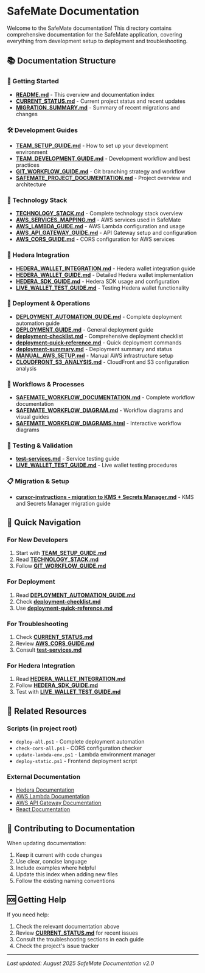 # SafeMate Documentation

Welcome to the SafeMate documentation! This directory contains comprehensive documentation for the SafeMate application, covering everything from development setup to deployment and troubleshooting.

## 📚 Documentation Structure

### 🚀 Getting Started
- **[README.md](README.md)** - This overview and documentation index
- **[CURRENT_STATUS.md](CURRENT_STATUS.md)** - Current project status and recent updates
- **[MIGRATION_SUMMARY.md](MIGRATION_SUMMARY.md)** - Summary of recent migrations and changes

### 🛠️ Development Guides
- **[TEAM_SETUP_GUIDE.md](TEAM_SETUP_GUIDE.md)** - How to set up your development environment
- **[TEAM_DEVELOPMENT_GUIDE.md](TEAM_DEVELOPMENT_GUIDE.md)** - Development workflow and best practices
- **[GIT_WORKFLOW_GUIDE.md](GIT_WORKFLOW_GUIDE.md)** - Git branching strategy and workflow
- **[SAFEMATE_PROJECT_DOCUMENTATION.md](SAFEMATE_PROJECT_DOCUMENTATION.md)** - Project overview and architecture

### 🔧 Technology Stack
- **[TECHNOLOGY_STACK.md](TECHNOLOGY_STACK.md)** - Complete technology stack overview
- **[AWS_SERVICES_MAPPING.md](AWS_SERVICES_MAPPING.md)** - AWS services used in SafeMate
- **[AWS_LAMBDA_GUIDE.md](aws_lambda_guide.md)** - AWS Lambda configuration and usage
- **[AWS_API_GATEWAY_GUIDE.md](aws_api_gateway_guide.md)** - API Gateway setup and configuration
- **[AWS_CORS_GUIDE.md](aws_cors_guide.md)** - CORS configuration for AWS services

### 🔗 Hedera Integration
- **[HEDERA_WALLET_INTEGRATION.md](HEDERA_WALLET_INTEGRATION.md)** - Hedera wallet integration guide
- **[HEDERA_WALLET_GUIDE.md](hedera_wallet_guide.md)** - Detailed Hedera wallet implementation
- **[HEDERA_SDK_GUIDE.md](hedera_sdk_guide.md)** - Hedera SDK usage and configuration
- **[LIVE_WALLET_TEST_GUIDE.md](LIVE_WALLET_TEST_GUIDE.md)** - Testing Hedera wallet functionality

### 🚀 Deployment & Operations
- **[DEPLOYMENT_AUTOMATION_GUIDE.md](DEPLOYMENT_AUTOMATION_GUIDE.md)** - Complete deployment automation guide
- **[DEPLOYMENT_GUIDE.md](DEPLOYMENT_GUIDE.md)** - General deployment guide
- **[deployment-checklist.md](deployment-checklist.md)** - Comprehensive deployment checklist
- **[deployment-quick-reference.md](deployment-quick-reference.md)** - Quick deployment commands
- **[deployment-summary.md](deployment-summary.md)** - Deployment summary and status
- **[MANUAL_AWS_SETUP.md](MANUAL_AWS_SETUP.md)** - Manual AWS infrastructure setup
- **[CLOUDFRONT_S3_ANALYSIS.md](CLOUDFRONT_S3_ANALYSIS.md)** - CloudFront and S3 configuration analysis

### 🔄 Workflows & Processes
- **[SAFEMATE_WORKFLOW_DOCUMENTATION.md](SAFEMATE_WORKFLOW_DOCUMENTATION.md)** - Complete workflow documentation
- **[SAFEMATE_WORKFLOW_DIAGRAM.md](SAFEMATE_WORKFLOW_DIAGRAM.md)** - Workflow diagrams and visual guides
- **[SAFEMATE_WORKFLOW_DIAGRAMS.html](SAFEMATE_WORKFLOW_DIAGRAMS.html)** - Interactive workflow diagrams

### 🧪 Testing & Validation
- **[test-services.md](test-services.md)** - Service testing guide
- **[LIVE_WALLET_TEST_GUIDE.md](LIVE_WALLET_TEST_GUIDE.md)** - Live wallet testing procedures

### 📋 Migration & Setup
- **[cursor-instructions - migration to KMS + Secrets Manager.md](cursor-instructions%20-%20migration%20to%20KMS%20+%20Secrets%20Manager.md)** - KMS and Secrets Manager migration guide

## 🎯 Quick Navigation

### For New Developers
1. Start with **[TEAM_SETUP_GUIDE.md](TEAM_SETUP_GUIDE.md)**
2. Read **[TECHNOLOGY_STACK.md](TECHNOLOGY_STACK.md)**
3. Follow **[GIT_WORKFLOW_GUIDE.md](GIT_WORKFLOW_GUIDE.md)**

### For Deployment
1. Read **[DEPLOYMENT_AUTOMATION_GUIDE.md](DEPLOYMENT_AUTOMATION_GUIDE.md)**
2. Check **[deployment-checklist.md](deployment-checklist.md)**
3. Use **[deployment-quick-reference.md](deployment-quick-reference.md)**

### For Troubleshooting
1. Check **[CURRENT_STATUS.md](CURRENT_STATUS.md)**
2. Review **[AWS_CORS_GUIDE.md](aws_cors_guide.md)**
3. Consult **[test-services.md](test-services.md)**

### For Hedera Integration
1. Read **[HEDERA_WALLET_INTEGRATION.md](HEDERA_WALLET_INTEGRATION.md)**
2. Follow **[HEDERA_SDK_GUIDE.md](hedera_sdk_guide.md)**
3. Test with **[LIVE_WALLET_TEST_GUIDE.md](LIVE_WALLET_TEST_GUIDE.md)**

## 🔗 Related Resources

### Scripts (in project root)
- `deploy-all.ps1` - Complete deployment automation
- `check-cors-all.ps1` - CORS configuration checker
- `update-lambda-env.ps1` - Lambda environment manager
- `deploy-static.ps1` - Frontend deployment script

### External Documentation
- [Hedera Documentation](https://docs.hedera.com/)
- [AWS Lambda Documentation](https://docs.aws.amazon.com/lambda/)
- [AWS API Gateway Documentation](https://docs.aws.amazon.com/apigateway/)
- [React Documentation](https://react.dev/)

## 📝 Contributing to Documentation

When updating documentation:
1. Keep it current with code changes
2. Use clear, concise language
3. Include examples where helpful
4. Update this index when adding new files
5. Follow the existing naming conventions

## 🆘 Getting Help

If you need help:
1. Check the relevant documentation above
2. Review **[CURRENT_STATUS.md](CURRENT_STATUS.md)** for recent issues
3. Consult the troubleshooting sections in each guide
4. Check the project's issue tracker

---

*Last updated: August 2025*
*SafeMate Documentation v2.0*
